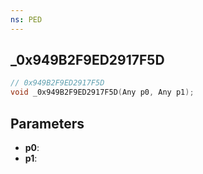 ```yaml
---
ns: PED
---
```

## _0x949B2F9ED2917F5D

```c
// 0x949B2F9ED2917F5D
void _0x949B2F9ED2917F5D(Any p0, Any p1);
```

## Parameters
* **p0**:
* **p1**:
